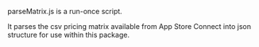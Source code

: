 parseMatrix.js is a run-once script. 

It parses the csv pricing matrix available from App Store Connect into json structure for use within this package.
